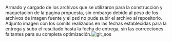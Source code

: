 Armado y cargado de los archivos que se utilizaron para la construccion y maquetacion de la pagina propuesta, sin embargo debido al peso de los archivos de imagen fuente y el psd no pude subir el archivo al repositorio. Adjunto imagen con los comits realizados en las fechas establecidas para la entrega y subo el resultado hasta la fecha de entrega, sin las correcciones faltantes para su completa optimización.![git_sos](https://github.com/JuanSeSaCa/foodLover/assets/156488290/1876d793-fec1-4a5c-9b4a-c413c7c3a4d3)
